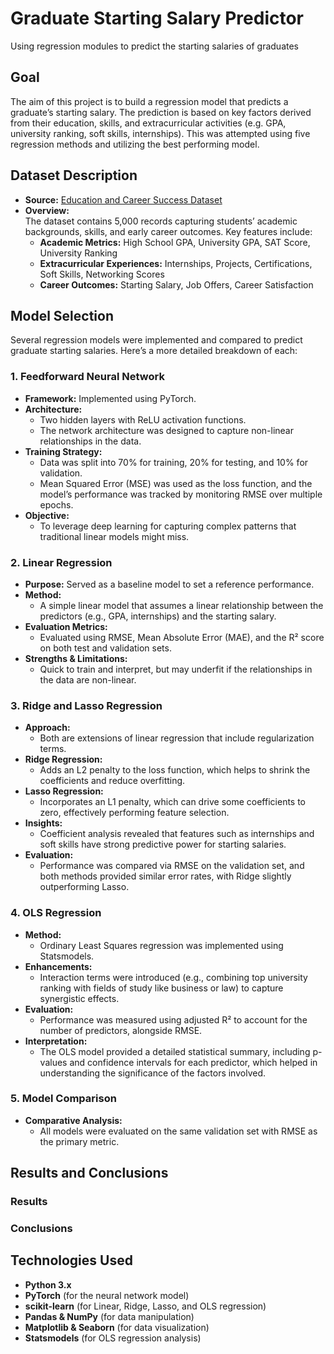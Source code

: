 # Graduate Starting Salary Predictor
Using regression modules to predict the starting salaries of graduates

## Goal

The aim of this project is to build a regression model that predicts a graduate’s starting salary. The prediction is based on key factors derived from their education, skills, and extracurricular activities (e.g. GPA, university ranking, soft skills, internships). This was attempted using five regression methods and utilizing the best performing model.

## Dataset Description

- **Source:** [Education and Career Success Dataset](https://www.kaggle.com/datasets/adilshamim8/education-and-career-success/data)
- **Overview:**  
  The dataset contains 5,000 records capturing students’ academic backgrounds, skills, and early career outcomes. Key features include:
  - **Academic Metrics:** High School GPA, University GPA, SAT Score, University Ranking
  - **Extracurricular Experiences:** Internships, Projects, Certifications, Soft Skills, Networking Scores
  - **Career Outcomes:** Starting Salary, Job Offers, Career Satisfaction
 
## Model Selection

Several regression models were implemented and compared to predict graduate starting salaries. Here’s a more detailed breakdown of each:

### 1. Feedforward Neural Network
- **Framework:** Implemented using PyTorch.
- **Architecture:**  
  - Two hidden layers with ReLU activation functions.
  - The network architecture was designed to capture non-linear relationships in the data.
- **Training Strategy:**  
  - Data was split into 70% for training, 20% for testing, and 10% for validation.
  - Mean Squared Error (MSE) was used as the loss function, and the model’s performance was tracked by monitoring RMSE over multiple epochs.
- **Objective:**  
  - To leverage deep learning for capturing complex patterns that traditional linear models might miss.

### 2. Linear Regression
- **Purpose:** Served as a baseline model to set a reference performance.
- **Method:**  
  - A simple linear model that assumes a linear relationship between the predictors (e.g., GPA, internships) and the starting salary.
- **Evaluation Metrics:**  
  - Evaluated using RMSE, Mean Absolute Error (MAE), and the R² score on both test and validation sets.
- **Strengths & Limitations:**  
  - Quick to train and interpret, but may underfit if the relationships in the data are non-linear.

### 3. Ridge and Lasso Regression
- **Approach:**  
  - Both are extensions of linear regression that include regularization terms.
- **Ridge Regression:**  
  - Adds an L2 penalty to the loss function, which helps to shrink the coefficients and reduce overfitting.
- **Lasso Regression:**  
  - Incorporates an L1 penalty, which can drive some coefficients to zero, effectively performing feature selection.
- **Insights:**  
  - Coefficient analysis revealed that features such as internships and soft skills have strong predictive power for starting salaries.
- **Evaluation:**  
  - Performance was compared via RMSE on the validation set, and both methods provided similar error rates, with Ridge slightly outperforming Lasso.

### 4. OLS Regression
- **Method:**  
  - Ordinary Least Squares regression was implemented using Statsmodels.
- **Enhancements:**  
  - Interaction terms were introduced (e.g., combining top university ranking with fields of study like business or law) to capture synergistic effects.
- **Evaluation:**  
  - Performance was measured using adjusted R² to account for the number of predictors, alongside RMSE.
- **Interpretation:**  
  - The OLS model provided a detailed statistical summary, including p-values and confidence intervals for each predictor, which helped in understanding the significance of the factors involved.

### 5. Model Comparison
- **Comparative Analysis:**  
  - All models were evaluated on the same validation set with RMSE as the primary metric.
    
## Results and Conclusions

### Results

### Conclusions

## Technologies Used

- **Python 3.x**
- **PyTorch** (for the neural network model)
- **scikit-learn** (for Linear, Ridge, Lasso, and OLS regression)
- **Pandas & NumPy** (for data manipulation)
- **Matplotlib & Seaborn** (for data visualization)
- **Statsmodels** (for OLS regression analysis)
